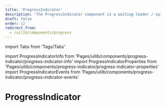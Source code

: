 ```yaml
---
title: 'ProgressIndicator'
description: 'The ProgressIndicator component is a waiting loader / spinner to show while other content is in progression.'
draft: false
order: 12
redirect_from:
  - /uilib/components/progress
---
```


import Tabs from 'Tags/Tabs'

import ProgressIndicatorInfo from 'Pages/uilib/components/progress-indicator/progress-indicator-info'
import ProgressIndicatorProperties from 'Pages/uilib/components/progress-indicator/progress-indicator-properties'
import ProgressIndicatorEvents from 'Pages/uilib/components/progress-indicator/progress-indicator-events'

# ProgressIndicator

<Tabs>
  <Tabs.Content>
    <ProgressIndicatorInfo />
  </Tabs.Content>
  <Tabs.Content>
    <ProgressIndicatorProperties />
  </Tabs.Content>
  <Tabs.Content>
    <ProgressIndicatorEvents  />
  </Tabs.Content>
</Tabs>
